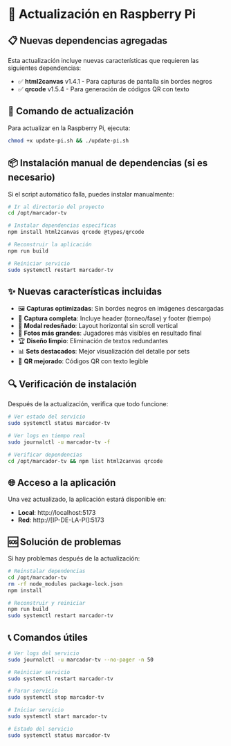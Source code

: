 # 🔄 Actualización en Raspberry Pi

## 📋 Nuevas dependencias agregadas

Esta actualización incluye nuevas características que requieren las siguientes dependencias:

- ✅ **html2canvas** v1.4.1 - Para capturas de pantalla sin bordes negros
- ✅ **qrcode** v1.5.4 - Para generación de códigos QR con texto

## 🚀 Comando de actualización

Para actualizar en la Raspberry Pi, ejecuta:

```bash
chmod +x update-pi.sh && ./update-pi.sh
```

## 📦 Instalación manual de dependencias (si es necesario)

Si el script automático falla, puedes instalar manualmente:

```bash
# Ir al directorio del proyecto
cd /opt/marcador-tv

# Instalar dependencias específicas
npm install html2canvas qrcode @types/qrcode

# Reconstruir la aplicación
npm run build

# Reiniciar servicio
sudo systemctl restart marcador-tv
```

## ✨ Nuevas características incluidas

- 🖼️ **Capturas optimizadas**: Sin bordes negros en imágenes descargadas
- 📸 **Captura completa**: Incluye header (torneo/fase) y footer (tiempo)
- 🎨 **Modal redesñado**: Layout horizontal sin scroll vertical
- 👥 **Fotos más grandes**: Jugadores más visibles en resultado final
- 🏆 **Diseño limpio**: Eliminación de textos redundantes
- 📊 **Sets destacados**: Mejor visualización del detalle por sets
- 📱 **QR mejorado**: Códigos QR con texto legible

## 🔍 Verificación de instalación

Después de la actualización, verifica que todo funcione:

```bash
# Ver estado del servicio
sudo systemctl status marcador-tv

# Ver logs en tiempo real
sudo journalctl -u marcador-tv -f

# Verificar dependencias
cd /opt/marcador-tv && npm list html2canvas qrcode
```

## 🌐 Acceso a la aplicación

Una vez actualizado, la aplicación estará disponible en:
- **Local**: http://localhost:5173
- **Red**: http://[IP-DE-LA-PI]:5173

## 🆘 Solución de problemas

Si hay problemas después de la actualización:

```bash
# Reinstalar dependencias
cd /opt/marcador-tv
rm -rf node_modules package-lock.json
npm install

# Reconstruir y reiniciar
npm run build
sudo systemctl restart marcador-tv
```

## 📞 Comandos útiles

```bash
# Ver logs del servicio
sudo journalctl -u marcador-tv --no-pager -n 50

# Reiniciar servicio
sudo systemctl restart marcador-tv

# Parar servicio
sudo systemctl stop marcador-tv

# Iniciar servicio
sudo systemctl start marcador-tv

# Estado del servicio
sudo systemctl status marcador-tv
```